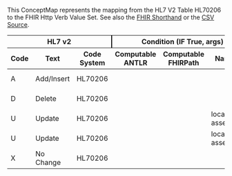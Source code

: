 
This ConceptMap represents the mapping from the HL7 V2 Table HL70206 to the FHIR Http Verb Value Set. See also the <a href='https://github.com/HL7/v2-to-fhir/blob/master/tank/Table HL70206 to Http Verb.fsh'>FHIR Shorthand</a> or the <a href='https://github.com/HL7/v2-to-fhir/blob/master/mappings/codesystems/HL7 Concept Map_ Segment Action Code - Sheet1.csv'>CSV Source</a>.
<table class='grid'><thead>
<tr><th colspan='3' style='border-right: 2px solid black;'>HL7 v2</th><th colspan='3' style='border-right: 2px solid black;'>Condition (IF True, args)</th><th colspan='4'>HL7 FHIR</th><th rowspan='2'>Comments</th></tr>
<tr><th>Code</th><th>Text</th><th>Code System</th><th>Computable ANTLR</th><th>Computable FHIRPath</th><th>Narrative</th><th>Code</th><th>Proposed Extension</th><th>Display</th><th>Code System</th></tr></thead>
<tbody>
<tr><td>A</td><td>Add/Insert</td><td style='border-right: 2px'>HL70206</td><td></td><td></td><td style='border-right: 2px'></td><td>POST</td><td></td><td>Create</td><td><a href='https://hl7.org/fhir/R4/codesystem-http-verb.html'>http://hl7.org/fhir/http-verb</a></td><td></td></tr>
<tr><td>D</td><td>Delete</td><td style='border-right: 2px'>HL70206</td><td></td><td></td><td style='border-right: 2px'></td><td>DELETE</td><td></td><td>Delete</td><td><a href='https://hl7.org/fhir/R4/codesystem-http-verb.html'>http://hl7.org/fhir/http-verb</a></td><td></td></tr>
<tr><td>U</td><td>Update</td><td style='border-right: 2px'>HL70206</td><td></td><td></td><td style='border-right: 2px'>local assessment</td><td>PUT</td><td></td><td>Update/Replace</td><td><a href='https://hl7.org/fhir/R4/codesystem-http-verb.html'>http://hl7.org/fhir/http-verb</a></td><td></td></tr>
<tr><td>U</td><td>Update</td><td style='border-right: 2px'>HL70206</td><td></td><td></td><td style='border-right: 2px'>local assessment</td><td>PATCH</td><td></td><td></td><td><a href='https://hl7.org/fhir/R4/codesystem-http-verb.html'>http://hl7.org/fhir/http-verb</a></td><td></td></tr>
<tr><td>X</td><td>No Change</td><td style='border-right: 2px'>HL70206</td><td></td><td></td><td style='border-right: 2px'></td><td></td><td></td><td></td><td></td><td></td></tr>
</tbody></table>
